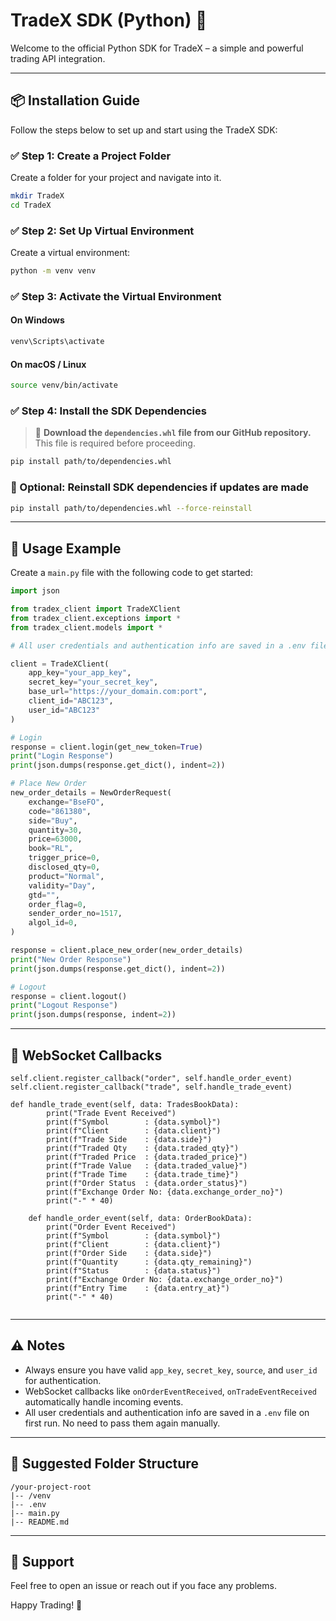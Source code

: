 # TradeX SDK (Python) 🐍

Welcome to the official Python SDK for TradeX – a simple and powerful trading API integration.

---

## 📦 Installation Guide

Follow the steps below to set up and start using the TradeX SDK:

### ✅ Step 1: Create a Project Folder

Create a folder for your project and navigate into it.

```bash
mkdir TradeX
cd TradeX
```

### ✅ Step 2: Set Up Virtual Environment

Create a virtual environment:

```bash
python -m venv venv
```

### ✅ Step 3: Activate the Virtual Environment

#### On **Windows**
```bash
venv\Scripts\activate
```

#### On **macOS / Linux**
```bash
source venv/bin/activate
```

### ✅ Step 4: Install the SDK Dependencies

> 📁 **Download the `dependencies.whl` file from our GitHub repository.** This file is required before proceeding.

```bash
pip install path/to/dependencies.whl
```

### 🔁 Optional: Reinstall SDK dependencies if updates are made

```bash
pip install path/to/dependencies.whl --force-reinstall
```

---

## 🚀 Usage Example

Create a `main.py` file with the following code to get started:

```python
import json

from tradex_client import TradeXClient
from tradex_client.exceptions import *
from tradex_client.models import *

# All user credentials and authentication info are saved in a .env file on first run. No need to pass them again manually. Only have to pass app key and secret key every time as it is not saved in env

client = TradeXClient(
    app_key="your_app_key",
    secret_key="your_secret_key",
    base_url="https://your_domain.com:port",
    client_id="ABC123",
    user_id="ABC123"
)

# Login
response = client.login(get_new_token=True)
print("Login Response")
print(json.dumps(response.get_dict(), indent=2))

# Place New Order
new_order_details = NewOrderRequest(
    exchange="BseFO",
    code="861380",
    side="Buy",
    quantity=30,
    price=63000,
    book="RL",
    trigger_price=0,
    disclosed_qty=0,
    product="Normal",
    validity="Day",
    gtd="",
    order_flag=0,
    sender_order_no=1517,
    algol_id=0,
)

response = client.place_new_order(new_order_details)
print("New Order Response")
print(json.dumps(response.get_dict(), indent=2))

# Logout
response = client.logout()
print("Logout Response")
print(json.dumps(response, indent=2))
```

---

## 📁 WebSocket Callbacks

```
self.client.register_callback("order", self.handle_order_event) 
self.client.register_callback("trade", self.handle_trade_event)

def handle_trade_event(self, data: TradesBookData):
        print("Trade Event Received")
        print(f"Symbol        : {data.symbol}")
        print(f"Client        : {data.client}")
        print(f"Trade Side    : {data.side}")
        print(f"Traded Qty    : {data.traded_qty}")
        print(f"Traded Price  : {data.traded_price}")
        print(f"Trade Value   : {data.traded_value}")
        print(f"Trade Time    : {data.trade_time}")
        print(f"Order Status  : {data.order_status}")
        print(f"Exchange Order No: {data.exchange_order_no}")
        print("-" * 40)

    def handle_order_event(self, data: OrderBookData):
        print("Order Event Received")
        print(f"Symbol        : {data.symbol}")
        print(f"Client        : {data.client}")
        print(f"Order Side    : {data.side}")
        print(f"Quantity      : {data.qty_remaining}")
        print(f"Status        : {data.status}")
        print(f"Exchange Order No: {data.exchange_order_no}")
        print(f"Entry Time    : {data.entry_at}")
        print("-" * 40)
    

```

---

## ⚠️ Notes

- Always ensure you have valid `app_key`, `secret_key`, `source`, and `user_id` for authentication.
- WebSocket callbacks like `onOrderEventReceived`, `onTradeEventReceived` automatically handle incoming events.
- All user credentials and authentication info are saved in a `.env` file on first run. No need to pass them again manually.

---

## 📁 Suggested Folder Structure

```
/your-project-root
|-- /venv
|-- .env
|-- main.py
|-- README.md
```

---

## 🙌 Support

Feel free to open an issue or reach out if you face any problems.

Happy Trading! 🚀